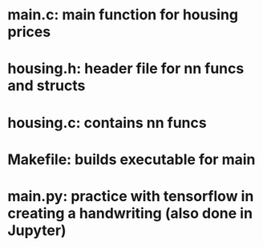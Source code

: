 # main.c: main function for housing prices
# housing.h: header file for nn funcs and structs
# housing.c: contains nn funcs
# Makefile: builds executable for main

# main.py: practice with tensorflow in creating a handwriting (also done in Jupyter)
